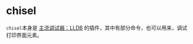 # chisel

`chisel`本身是 [主流调试器：LLDB](https://book.crifan.org/books/popular_debugger_lldb/website/) 的插件，其中有部分命令，也可以用来，调试打印界面元素。
